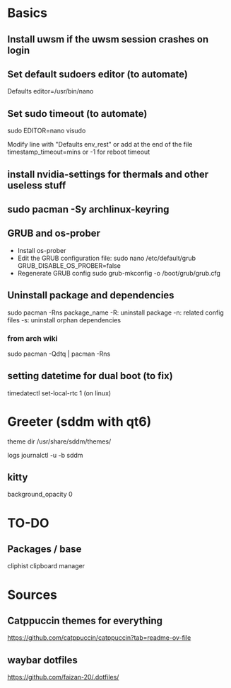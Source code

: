 # Basics

## Install uwsm if the uwsm session crashes on login

## Set default sudoers editor (to automate)
Defaults editor=/usr/bin/nano

## Set sudo timeout  (to automate)
sudo EDITOR=nano visudo

Modify line with "Defaults env_rest" or add at the end of the file timestamp_timeout=mins or -1 for reboot timeout

## install nvidia-settings for thermals and other useless stuff

## sudo pacman -Sy archlinux-keyring

## GRUB and os-prober
- Install os-prober
- Edit the GRUB configuration file:
sudo nano /etc/default/grub
GRUB_DISABLE_OS_PROBER=false
- Regenerate GRUB config
sudo grub-mkconfig -o /boot/grub/grub.cfg

## Uninstall package and dependencies
sudo pacman -Rns package_name
    -R: uninstall package
    -n: related config files
    -s: uninstall orphan dependencies

### from arch wiki
sudo pacman -Qdtq | pacman -Rns

## setting datetime for dual boot (to fix)
timedatectl set-local-rtc 1 (on linux)

# Greeter (sddm with qt6)
theme dir
/usr/share/sddm/themes/

logs
journalctl -u -b sddm

## kitty
background_opacity 0



# TO-DO
## Packages / base
cliphist clipboard manager


# Sources
## Catppuccin themes for everything
https://github.com/catppuccin/catppuccin?tab=readme-ov-file

## waybar dotfiles
https://github.com/faizan-20/.dotfiles/